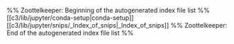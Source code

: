 %% Zoottelkeeper: Beginning of the autogenerated index file list  %%
 [[c3/lib/jupyter/conda-setup|conda-setup]]
 [[c3/lib/jupyter/snips/_Index_of_snips|_Index_of_snips]]
%% Zoottelkeeper: End of the autogenerated index file list  %%
